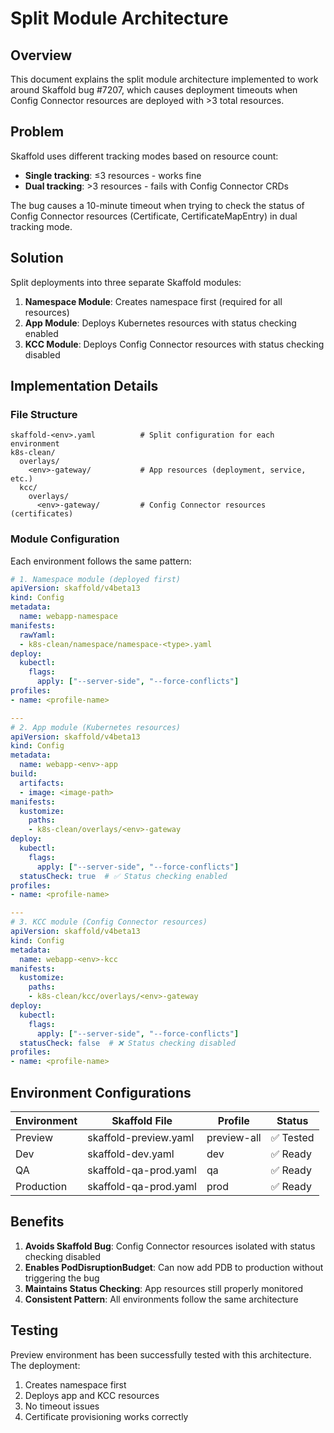 # Split Module Architecture

## Overview

This document explains the split module architecture implemented to work around Skaffold bug #7207, which causes deployment timeouts when Config Connector resources are deployed with >3 total resources.

## Problem

Skaffold uses different tracking modes based on resource count:
- **Single tracking**: ≤3 resources - works fine
- **Dual tracking**: >3 resources - fails with Config Connector CRDs

The bug causes a 10-minute timeout when trying to check the status of Config Connector resources (Certificate, CertificateMapEntry) in dual tracking mode.

## Solution

Split deployments into three separate Skaffold modules:

1. **Namespace Module**: Creates namespace first (required for all resources)
2. **App Module**: Deploys Kubernetes resources with status checking enabled
3. **KCC Module**: Deploys Config Connector resources with status checking disabled

## Implementation Details

### File Structure

```
skaffold-<env>.yaml          # Split configuration for each environment
k8s-clean/
  overlays/
    <env>-gateway/           # App resources (deployment, service, etc.)
  kcc/
    overlays/
      <env>-gateway/         # Config Connector resources (certificates)
```

### Module Configuration

Each environment follows the same pattern:

```yaml
# 1. Namespace module (deployed first)
apiVersion: skaffold/v4beta13
kind: Config
metadata:
  name: webapp-namespace
manifests:
  rawYaml:
  - k8s-clean/namespace/namespace-<type>.yaml
deploy:
  kubectl:
    flags:
      apply: ["--server-side", "--force-conflicts"]
profiles:
- name: <profile-name>

---
# 2. App module (Kubernetes resources)
apiVersion: skaffold/v4beta13
kind: Config
metadata:
  name: webapp-<env>-app
build:
  artifacts:
  - image: <image-path>
manifests:
  kustomize:
    paths:
    - k8s-clean/overlays/<env>-gateway
deploy:
  kubectl:
    flags:
      apply: ["--server-side", "--force-conflicts"]
  statusCheck: true  # ✅ Status checking enabled
profiles:
- name: <profile-name>

---
# 3. KCC module (Config Connector resources)
apiVersion: skaffold/v4beta13
kind: Config
metadata:
  name: webapp-<env>-kcc
manifests:
  kustomize:
    paths:
    - k8s-clean/kcc/overlays/<env>-gateway
deploy:
  kubectl:
    flags:
      apply: ["--server-side", "--force-conflicts"]
  statusCheck: false  # ❌ Status checking disabled
profiles:
- name: <profile-name>
```

## Environment Configurations

| Environment | Skaffold File | Profile | Status |
|------------|---------------|---------|--------|
| Preview | skaffold-preview.yaml | preview-all | ✅ Tested |
| Dev | skaffold-dev.yaml | dev | ✅ Ready |
| QA | skaffold-qa-prod.yaml | qa | ✅ Ready |
| Production | skaffold-qa-prod.yaml | prod | ✅ Ready |

## Benefits

1. **Avoids Skaffold Bug**: Config Connector resources isolated with status checking disabled
2. **Enables PodDisruptionBudget**: Can now add PDB to production without triggering the bug
3. **Maintains Status Checking**: App resources still properly monitored
4. **Consistent Pattern**: All environments follow the same architecture

## Testing

Preview environment has been successfully tested with this architecture. The deployment:
1. Creates namespace first
2. Deploys app and KCC resources
3. No timeout issues
4. Certificate provisioning works correctly